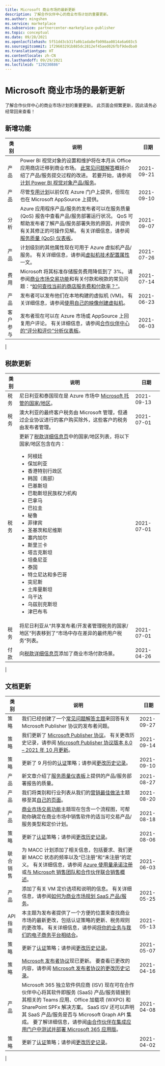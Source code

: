 ```yaml
---
title: Microsoft 商业市场的最新更新
description: 了解合作伙伴中心的商业市场计划的重要更新。
ms.author: mingshen
ms.service: marketplace
ms.subservice: partnercenter-marketplace-publisher
ms.topic: conceptual
ms.date: 09/28/2021
ms.openlocfilehash: 5f51dd3cb31fa0b1ada8efb098aa0814a6a603c5
ms.sourcegitcommit: 1f29603291b885dc2812ef45aed026fbf9dedba0
ms.translationtype: HT
ms.contentlocale: zh-CN
ms.lasthandoff: 09/29/2021
ms.locfileid: "129230886"
---
```

# <a name="whats-new-in-the-microsoft-commercial-marketplace"></a>Microsoft 商业市场的最新更新

了解合作伙伴中心的商业市场计划的重要更新。 此页面会频繁更新，因此请务必经常回来查看！

## <a name="new-features"></a>新增功能

| 类别 | 说明 | 日期 |
| --- | --- | --- |
| 产品 | Power BI 视觉对象的设置和维护将在本月从 Office 应用商店迁移到商业市场。 [此常见问题解答](power-bi-visual-faq.yml)概括介绍了产品/服务提交过程的改进。 若要开始，请参阅[计划 Power BI 视觉对象产品/服务](marketplace-power-bi-visual.md)。| 2021-09-21 |
| 产品 | 尽管[专用计划](private-plans.md)以前仅在 Azure 门户上提供，但现在也在 Microsoft AppSource 上提供。 | 2021-09-10 |
| 分析 | Azure 应用程序产品/服务的发布者可以在服务质量 (QoS) 报告中查看产品/服务部署运行状况。 QoS 可帮助发布者了解产品/服务部署失败的原因，并提供有关其修正的可操作见解。 有关详细信息，请参阅[服务质量 (QoS) 仪表板](quality-of-service-dashboard.md)。 | 2021-09-07 |
| 产品 | 计划级别的其他属性现在可用于 Azure 虚拟机产品/服务。 有关详细信息，请参阅[虚拟机技术配置属性](azure-vm-create-plans.md#properties)一文。 | 2021-07-26 |
| 费用 | Microsoft 将其标准存储服务费用降低到了 3%。 请参阅[商业市场交易功能](marketplace-commercial-transaction-capabilities-and-considerations.md#examples-of-pricing-and-store-fees)和有关付款和税款的常见问题：“[如何查找当前的商店服务费和付款率？”](/partner-center/payout-faq)。 | 2021-07-14 |
| 产品 | 发布者可以发布他们在本地构建的虚拟机 (VM)。 有关详细信息，请参阅[使用自己的映像创建虚拟机](azure-vm-create-using-own-image.md)。 | 2021-06-23 |
| 客户参与 | 发布者现在可以在 Azure 市场或 AppSource 上回复用户评论。 有关详细信息，请参阅[合作伙伴中心的“评分和评价”分析仪表板](ratings-reviews.md)。 | 2021-06-03 |
|

## <a name="tax-updates"></a>税款更新

| 类别 | 说明 | 日期 |
| --- | --- | --- |
| 税务 | 尼日利亚和泰国现在是 Azure 市场中 [Microsoft 托管的国家/地区](/partner-center/tax-details-marketplace)。 | 2021-09-13 |
| 税务 | 澳大利亚的最终客户税务由 Microsoft 管理，但通过企业协议进行的客户购买除外，这些客户的税务由发布者管理。 | 2021-07-01 |
| 税务 | 更新了[税款详细信息页](/partner-center/tax-details-marketplace)中的国家/地区列表，将以下国家/地区包含在内： <ul><li>阿根廷</li><li>保加利亚</li><li>香港特别行政区</li><li>韩国（南部）</li><li>巴基斯坦</li><li>巴勒斯坦民族权力机构</li><li>巴拿马</li><li>巴拉圭</li><li>秘鲁</li><li>菲律宾</li><li>圣基茨和尼维斯</li><li>塞内加尔</li><li>斯里兰卡</li><li>塔吉克斯坦</li><li>坦桑尼亚</li><li>泰国</li><li>特立尼达和多巴哥</li><li>突尼斯</li><li>土库曼斯坦</li><li>乌干达</li><li>乌兹别克斯坦</li><li>津巴布韦</li></ul> | 2021-07-01 |
| 税务 | 将尼日利亚从“共享发布者/开发者管理税务的国家/地区”列表移到了“市场中存在差异的最终用户税务”列表。  | 2021-07-01 |
| 付款 | 向[税款详细信息页](/partner-center/tax-details-marketplace)添加了商业市场付款场景。 | 2021-04-26 |
|

## <a name="documentation-updates"></a>文档更新

| 类别 | 说明 | 日期 |
| ------------ | ------------- | ------------- |
| 策略 | 我们已经创建了一个[常见问题解答主题](/legal/marketplace/mpa-faq)来回答有关 Microsoft Publisher 协议的发布者问题。 | 2021-09-27 |
| 策略 | 我们更新了 [Microsoft Publisher 协议](/legal/marketplace/msft-publisher-agreement)。 有关更改历史记录，请参阅 [Microsoft Publisher 协议版本 8.0 – 2021 年 10 月更新](/legal/marketplace/mpa-change-history-oct-2021)。 | 2021-09-14 |
| 策略 | 更新了 9 月份的[认证](/legal/marketplace/certification-policies)策略；请参阅[更改历史记录](/legal/marketplace/offer-policies-change-history)。 | 2021-09-10 |
| 产品 | 新文章介绍了[服务质量仪表板](quality-of-service-dashboard.md)上提供的产品/服务部署报告的质量。 | 2021-08-27 |
| 产品 | 我们将类别和行业列表从我们的[营销最佳做法](gtm-offer-listing-best-practices.md)主题移至其[自己的页面](marketplace-categories-industries.md)。 | 2021-08-20 |
| 产品 | [商业市场交易功能](marketplace-commercial-transaction-capabilities-and-considerations.md)主题现在包含一个流程图，可帮助你确定在商业市场中销售软件的适当可交易产品/服务类型和定价计划。 | 2021-08-18 |
| 策略 | 更新了[认证](/legal/marketplace/certification-policies?context=/azure/marketplace/context/context)策略；请参阅[更改历史记录](/legal/marketplace/offer-policies-change-history)。 | 2021-08-06 |
| 联合销售 | 为 MACC 计划添加了相关信息，包括要求、我们更新 MACC 状态的频率以及“已注册”和“未注册”的定义。 有关详细信息，请参阅 [Azure 使用量承诺注册](./azure-consumption-commitment-enrollment.md)或[与 Microsoft 销售团队和合作伙伴联合销售概述](co-sell-overview.md)。 | 2021-06-03 |
| 产品 | 添加了有关 VM 定价选项和说明的信息。 有关详细信息，请参阅[如何为商业市场规划 SaaS 产品/服务](plan-saas-offer.md)。 | 2021-05-25|
| API 指南 | 本主题为发布者提供了一个方便的位置来查找商业市场的最新更改，包括认证策略的更新、税务规则的更改等。 有关详细信息，请参阅[将你的业务与我们的电子商务平台相结合](marketplace-apis-guide.md)。 | 2021-05-13 |
| 策略 | 更新了[认证](/legal/marketplace/certification-policies?context=/azure/marketplace/context/context)策略；请参阅[更改历史记录](/legal/marketplace/offer-policies-change-history)。 | 2021-05-07 |
| 策略 | [Microsoft 发布者协议](/legal/marketplace/msft-publisher-agreement)现已更新。 要查看已更改的内容，请参阅 [Microsoft 发布者协议的更改历史记录](/legal/marketplace/mpa-change-history)。 | 2021-04-16 |
| 产品 | Microsoft 365 独立软件供应商 (ISV) 现在可在合作伙伴中心将其软件即服务 (SaaS) 产品/服务链接到其相关的 Teams 应用、Office 加载项 (WXPO) 和 SharePoint SPFx 解决方案。 SaaS ISV 还可以声明其 SaaS 产品/服务是否与 Microsoft Graph API 集成。 要了解详细信息，请参阅[由合作伙伴在集成应用门户中测试并部署 Microsoft 365 应用版](/microsoft-365/admin/manage/test-and-deploy-microsoft-365-apps)。 | 2021-04-08 |
| 策略 | 更新了[认证](/legal/marketplace/certification-policies?context=/azure/marketplace/context/context)策略；请参阅[更改历史记录](/legal/marketplace/offer-policies-change-history)。 | 2021-04-02 |
|
